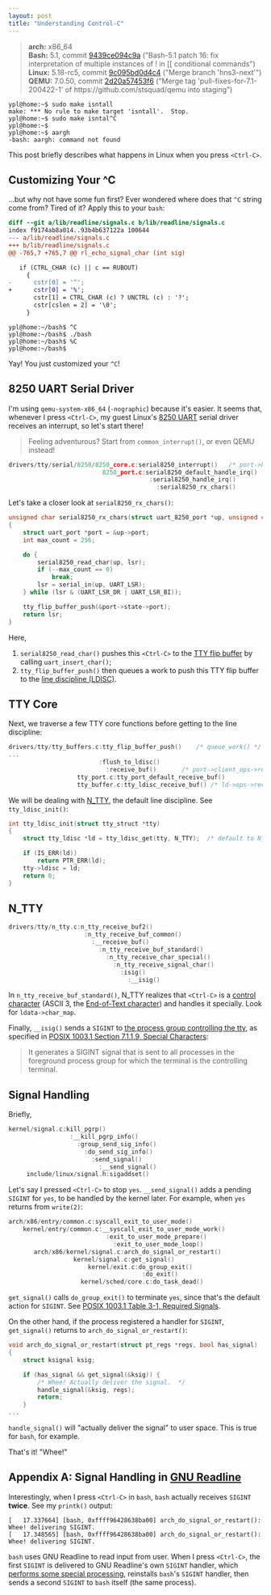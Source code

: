 ```yaml
---
layout: post
title: "Understanding Control-C"
---
```


> **arch:** x86_64\
> **Bash:** 5.1, commit [9439ce094c9a](https://git.savannah.gnu.org/cgit/bash.git/commit/?id=9439ce094c9aa7557a9d53ac7b412a23aa66e36b) ("Bash-5.1 patch 16: fix interpretation of multiple instances of ! in \[\[ conditional commands")\
> **Linux:** 5.18-rc5, commit [9c095bd0d4c4](https://git.kernel.org/pub/scm/linux/kernel/git/torvalds/linux.git/commit/?id=9c095bd0d4c451d31d0fd1131cc09d3b60de815d) ("Merge branch 'hns3-next'")\
> **QEMU:** 7.0.50, commit [2d20a57453f6](https://repo.or.cz/qemu/armbru.git/commit/2d20a57453f6a206938cbbf77bed0b378c806c1f) ("Merge tag 'pull-fixes-for-7.1-200422-1' of ht<span>tps://github.com/stsquad/qemu into staging")

```terminal
ypl@home:~$ sudo make isntall
make: *** No rule to make target 'isntall'.  Stop.
ypl@home:~$ sudo make isntal^C
ypl@home:~$ 
ypl@home:~$ aargh
-bash: aargh: command not found
```

This post briefly describes what happens in Linux when you press `<Ctrl-C>`.

## Customizing Your ^C

...but why not have some fun first? Ever wondered where does that `^C` string come from? Tired of it? Apply this to your `bash`:

```diff
diff --git a/lib/readline/signals.c b/lib/readline/signals.c
index f9174ab8a014..93b4b637122a 100644
--- a/lib/readline/signals.c
+++ b/lib/readline/signals.c
@@ -765,7 +765,7 @@ rl_echo_signal_char (int sig)

   if (CTRL_CHAR (c) || c == RUBOUT)
     {
-      cstr[0] = '^';
+      cstr[0] = '%';
       cstr[1] = CTRL_CHAR (c) ? UNCTRL (c) : '?';
       cstr[cslen = 2] = '\0';
     }
```

```terminal
ypl@home:~/bash$ ^C
ypl@home:~/bash$ ./bash
ypl@home:~/bash$ %C
ypl@home:~/bash$ 
```

Yay! You just customized your `^C`!

## 8250 UART Serial Driver

I'm using `qemu-system-x86_64` (`-nographic`) because it's easier. It seems that, whenever I press `<Ctrl-C>`, my guest Linux's [8250 UART](https://en.wikipedia.org/wiki/8250_UART) serial driver receives an interrupt, so let's start there!

> Feeling adventurous? Start from `common_interrupt()`, or even QEMU instead!

```c
drivers/tty/serial/8250/8250_core.c:serial8250_interrupt()   /* port->handle_irq() */
                          8250_port.c:serial8250_default_handle_irq()
                                       :serial8250_handle_irq()
                                         :serial8250_rx_chars()
```

Let's take a closer look at `serial8250_rx_chars()`:
   
```c
unsigned char serial8250_rx_chars(struct uart_8250_port *up, unsigned char lsr)
{
	struct uart_port *port = &up->port;
	int max_count = 256;

	do {
		serial8250_read_char(up, lsr);
		if (--max_count == 0)
			break;
		lsr = serial_in(up, UART_LSR);
	} while (lsr & (UART_LSR_DR | UART_LSR_BI));

	tty_flip_buffer_push(&port->state->port);
	return lsr;
}
```

Here,

1. `serial8250_read_char()` pushes this `<Ctrl-C>` to the [TTY flip buffer](https://git.kernel.org/pub/scm/linux/kernel/git/torvalds/linux.git/tree/Documentation/tty/tty_buffer.rst?id=9c095bd0d4c451d31d0fd1131cc09d3b60de815d#n4) by calling `uart_insert_char()`;
2. `tty_flip_buffer_push()` then queues a work to push this TTY flip buffer to the [line discipline (LDISC)](https://en.wikipedia.org/wiki/Line_discipline).

## TTY Core

Next, we traverse a few TTY core functions before getting to the line discipline:

```c
drivers/tty/tty_buffers.c:tty_flip_buffer_push()   	/* queue_work() */
...
                         :flush_to_ldisc()
                           :receive_buf() 		/* port->client_ops->receive_buf() */
                   tty_port.c:tty_port_default_receive_buf()
                   tty_buffer.c:tty_ldisc_receive_buf() /* ld->ops->receive_buf2() */
```

We will be dealing with [N_TTY](https://git.kernel.org/pub/scm/linux/kernel/git/torvalds/linux.git/tree/Documentation/tty/n_tty.rst?id=9c095bd0d4c451d31d0fd1131cc09d3b60de815d#n4), the default line discipline. See `tty_ldisc_init()`:

```c
int tty_ldisc_init(struct tty_struct *tty)
{
	struct tty_ldisc *ld = tty_ldisc_get(tty, N_TTY);  /* default to N_TTY */

	if (IS_ERR(ld))
		return PTR_ERR(ld);
	tty->ldisc = ld;
	return 0;
}
```

## N_TTY

```c
drivers/tty/n_tty.c:n_tty_receive_buf2()
                     :n_tty_receive_buf_common()
                       :__receive_buf()
                         :n_tty_receive_buf_standard()
                           :n_tty_receive_char_special()
                             :n_tty_receive_signal_char()
                               :isig()
                                 :__isig()
```

In `n_tty_receive_buf_standard()`, N_TTY realizes that `<Ctrl-C>` is a [control character](https://en.wikipedia.org/wiki/Control_character) (ASCII 3, the [End-of-Text character](https://en.wikipedia.org/wiki/End-of-Text_character)) and handles it specially. Look for `ldata->char_map`.

Finally, `__isig()` sends a `SIGINT` to [the process group controlling the tty](https://git.kernel.org/pub/scm/linux/kernel/git/torvalds/linux.git/tree/drivers/tty/tty_jobctrl.c?id=9c095bd0d4c451d31d0fd1131cc09d3b60de815d#n413), as specified in [POSIX 1003.1 Section 7.1.1.9, Special Characters](https://www.govinfo.gov/content/pkg/GOVPUB-C13-bf1fc57a5dbcaa993cebad99aca83f64/pdf/GOVPUB-C13-bf1fc57a5dbcaa993cebad99aca83f64.pdf#page=155):

> It generates a SIGINT signal that is sent to all processes in the foreground process group for which the terminal is the controlling terminal.
	
## Signal Handling

Briefly,

```c
kernel/signal.c:kill_pgrp()
                 :__kill_pgrp_info()
                   :group_send_sig_info()
                     :do_send_sig_info()
                       :send_signal()
                         :__send_signal()
     include/linux/signal.h:sigaddset()
```

Let's say I pressed `<Ctrl-C>` to stop `yes`. `__send_signal()` adds a pending `SIGINT` for `yes`, to be handled by the kernel later. For example, when `yes` returns from `write(2)`:
   
```c
arch/x86/entry/common.c:syscall_exit_to_user_mode()
    kernel/entry/common.c:__syscall_exit_to_user_mode_work()
                           :exit_to_user_mode_prepare()
                             :exit_to_user_mode_loop()
       arch/x86/kernel/signal.c:arch_do_signal_or_restart()
                  kernel/signal.c:get_signal()
                      kernel/exit.c:do_group_exit()
                                     :do_exit()
                    kernel/sched/core.c:do_task_dead()
```
	
`get_signal()` calls `do_group_exit()` to terminate `yes`, since that's the default action for `SIGINT`. See [POSIX 1003.1 Table 3-1, Required Signals](https://www.govinfo.gov/content/pkg/GOVPUB-C13-bf1fc57a5dbcaa993cebad99aca83f64/pdf/GOVPUB-C13-bf1fc57a5dbcaa993cebad99aca83f64.pdf#page=74).

On the other hand, if the process registered a handler for `SIGINT`, `get_signal()` returns to `arch_do_signal_or_restart()`:

```c
void arch_do_signal_or_restart(struct pt_regs *regs, bool has_signal)
{
	struct ksignal ksig;

	if (has_signal && get_signal(&ksig)) {
		/* Whee! Actually deliver the signal.  */
		handle_signal(&ksig, regs);
		return;
	}
...
```

`handle_signal()` will "actually deliver the signal" to user space. This is true for `bash`, for example.

That's it! "Whee!"

## Appendix A: Signal Handling in [GNU Readline](https://tiswww.case.edu/php/chet/readline/rltop.html)

Interestingly, when I press `<Ctrl-C>` in `bash`, `bash` actually receives `SIGINT` **twice**. See my `printk()` output:

```
[   17.337664] [bash, 0xffff96428638ba00] arch_do_signal_or_restart(): Whee! delivering SIGINT.
[   17.348565] [bash, 0xffff96428638ba00] arch_do_signal_or_restart(): Whee! delivering SIGINT.
```

`bash` uses GNU Readline to read input from user. When I press `<Ctrl-C>`, the first `SIGINT` is delivered to GNU Readline's own `SIGINT` handler, which [performs some special processing](https://docs.rtems.org/releases/4.5.1-pre3/toolsdoc/gdb-5.0-docs/readline/readline00030.html), reinstalls `bash`'s `SIGINT` handler, then sends a second `SIGINT` to `bash` itself (the same process).
